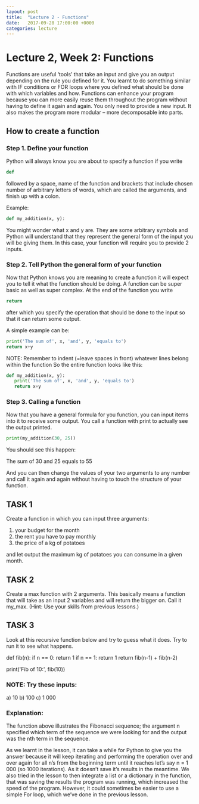 ```yaml
---
layout: post
title:  "Lecture 2 - Functions"
date:   2017-09-28 17:00:00 +0000
categories: lecture
---
```



# Lecture 2, Week 2: Functions

Functions are useful ‘tools’ that take an input and give you an output depending on the rule you defined for it. 
You learnt to do something similar with IF conditions or FOR loops where you defined what should be done with which variables and how.
Functions can enhance your program because you can more easily reuse them throughout the program 
without having to define it again and again. You only need to provide a new input. 
It also makes the program more modular – more decomposable into parts.

##  How to create a function


### Step 1. Define your function

Python will always know you are about to specify a function if you write 


```python
def
```

followed by a space, name of the function and brackets that include chosen number of arbitrary letters of words, which are called the arguments, and finish up with a colon. 

Example:
```python
def my_addition(x, y):
```
You might wonder what x and y are. 
They are some arbitrary symbols and Python will understand that they represent the general form of the input you will be giving them. 
In this case, your function will require you to provide 2 inputs. 

### Step 2. Tell Python the general form of your function 

Now that Python knows you are meaning to create a function it will expect you to tell it what the function should be doing. 
A function can be super basic as well as super complex. At the end of the function you write
```python
return
```
after which you specify the operation that should be done to the input so that it can return some output.
 
A simple example can be:

```python
print('The sum of', x, 'and', y, 'equals to')
return x+y

```
NOTE: Remember to indent (=leave spaces in front) whatever lines belong within the function
So the entire function looks like this:
```python
def my_addition(x, y):
   print('The sum of', x, 'and', y, 'equals to')
   return x+y
```
### Step 3. Calling a function

Now that you have a general formula for you function, you can input items into it to receive some output. 
You call a function with print to actually see the output printed.
```python
print(my_addition(30, 25))
```
You should see this happen:

The sum of 30 and 25 equals to
55

And you can then change the values of your two arguments to any number and call it again and again 
without having to touch the structure of your function.

##  TASK 1

Create a function in which you can input three arguments: 
1. your budget for the month
2. the rent you have to pay monthly
3. the price of a kg of potatoes

and let output the maximum kg of potatoes you can consume in a given month.

##  TASK 2

Create a max function with 2 arguments. This basically means a function that will take as an input 2 variables and will return the bigger on. Call it my_max. (Hint: Use your skills from previous lessons.)


##  TASK 3

Look at this recursive function below and try to guess what it does. Try to run it to see what happens. 

def fib(n):
  if n == 0:
    return 1
  if n == 1:
    return 1
  return fib(n-1) + fib(n-2)
  
print('Fib of 10:', fib(10))

### NOTE: Try these inputs:
a) 10
b) 100
c) 1 000

### Explanation:

The function above illustrates the Fibonacci sequence; 
the argument n specified which term of the sequence we were looking for and the output was the nth term in the sequence.

As we learnt in the lesson, 
it can take a while for Python to give you the answer because it will keep iterating and performing the operation over and over again 
for all n’s from the beginning term until it reaches let’s say n = 1 000 (so 1000 iterations).
As it doesn’t save it’s results in the meantime. 
We also tried in the lesson to then integrate a list or a dictionary in the function, 
that was saving the results the program was running, which increased the speed of the program. 
However, it could sometimes be easier to use a simple For loop, which we’ve done in the previous lesson. 


